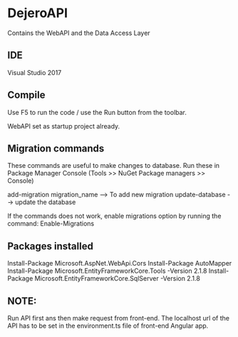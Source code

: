 # DejeroAPI

Contains the WebAPI and the Data Access Layer

## IDE

Visual Studio 2017

## Compile

Use F5 to run the code / use the Run button from the toolbar. 

WebAPI set as startup project already.

## Migration commands 

These commands are useful to make changes to database. Run these in Package Manager Console (Tools >> NuGet Package managers >> Console)

add-migration migration_name --> To add new migration
update-database --> update the database

If the commands does not work, enable migrations option by running the command:
Enable-Migrations

## Packages installed

Install-Package Microsoft.AspNet.WebApi.Cors
Install-Package AutoMapper
Install-Package Microsoft.EntityFrameworkCore.Tools -Version 2.1.8 
Install-Package Microsoft.EntityFrameworkCore.SqlServer -Version 2.1.8 

## NOTE:

Run API first ans then make request from front-end. The localhost url of the API has to be set in the environment.ts file of front-end Angular app.



